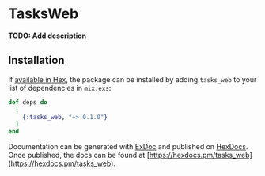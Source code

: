 # TasksWeb

**TODO: Add description**

## Installation

If [available in Hex](https://hex.pm/docs/publish), the package can be installed
by adding `tasks_web` to your list of dependencies in `mix.exs`:

```elixir
def deps do
  [
    {:tasks_web, "~> 0.1.0"}
  ]
end
```

Documentation can be generated with [ExDoc](https://github.com/elixir-lang/ex_doc)
and published on [HexDocs](https://hexdocs.pm). Once published, the docs can
be found at [https://hexdocs.pm/tasks_web](https://hexdocs.pm/tasks_web).


